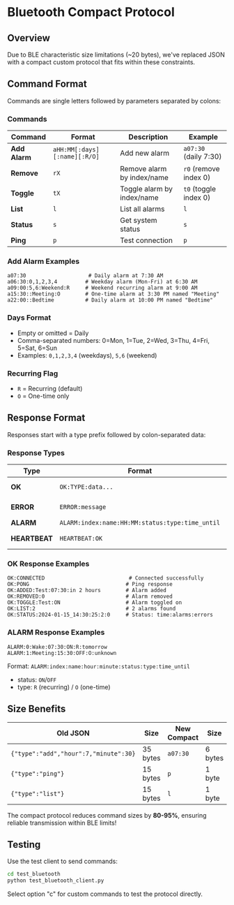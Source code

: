 # Bluetooth Compact Protocol

## Overview

Due to BLE characteristic size limitations (~20 bytes), we've replaced JSON with a compact custom protocol that fits within these constraints.

## Command Format

Commands are single letters followed by parameters separated by colons:

### Commands

| Command       | Format                       | Description                | Example               |
| ------------- | ---------------------------- | -------------------------- | --------------------- |
| **Add Alarm** | `aHH:MM[:days][:name][:R/O]` | Add new alarm              | `a07:30` (daily 7:30) |
| **Remove**    | `rX`                         | Remove alarm by index/name | `r0` (remove index 0) |
| **Toggle**    | `tX`                         | Toggle alarm by index/name | `t0` (toggle index 0) |
| **List**      | `l`                          | List all alarms            | `l`                   |
| **Status**    | `s`                          | Get system status          | `s`                   |
| **Ping**      | `p`                          | Test connection            | `p`                   |

### Add Alarm Examples

```
a07:30                    # Daily alarm at 7:30 AM
a06:30:0,1,2,3,4         # Weekday alarm (Mon-Fri) at 6:30 AM
a09:00:5,6:Weekend:R     # Weekend recurring alarm at 9:00 AM
a15:30::Meeting:O        # One-time alarm at 3:30 PM named "Meeting"
a22:00::Bedtime          # Daily alarm at 10:00 PM named "Bedtime"
```

### Days Format

- Empty or omitted = Daily
- Comma-separated numbers: 0=Mon, 1=Tue, 2=Wed, 3=Thu, 4=Fri, 5=Sat, 6=Sun
- Examples: `0,1,2,3,4` (weekdays), `5,6` (weekend)

### Recurring Flag

- `R` = Recurring (default)
- `O` = One-time only

## Response Format

Responses start with a type prefix followed by colon-separated data:

### Response Types

| Type          | Format                                          | Description      | Example                            |
| ------------- | ----------------------------------------------- | ---------------- | ---------------------------------- |
| **OK**        | `OK:TYPE:data...`                               | Success response | `OK:ADDED:Test:07:30:tomorrow`     |
| **ERROR**     | `ERROR:message`                                 | Error response   | `ERROR:Invalid time format`        |
| **ALARM**     | `ALARM:index:name:HH:MM:status:type:time_until` | Alarm info       | `ALARM:0:Wake:07:30:ON:R:tomorrow` |
| **HEARTBEAT** | `HEARTBEAT:OK`                                  | System alive     | `HEARTBEAT:OK`                     |

### OK Response Examples

```
OK:CONNECTED                           # Connected successfully
OK:PONG                               # Ping response
OK:ADDED:Test:07:30:in 2 hours        # Alarm added
OK:REMOVED:0                          # Alarm removed
OK:TOGGLE:Test:ON                     # Alarm toggled on
OK:LIST:2                             # 2 alarms found
OK:STATUS:2024-01-15_14:30:25:2:0     # Status: time:alarms:errors
```

### ALARM Response Examples

```
ALARM:0:Wake:07:30:ON:R:tomorrow
ALARM:1:Meeting:15:30:OFF:O:unknown
```

Format: `ALARM:index:name:hour:minute:status:type:time_until`

- status: `ON`/`OFF`
- type: `R` (recurring) / `O` (one-time)

## Size Benefits

| Old JSON                              | Size     | New Compact | Size    |
| ------------------------------------- | -------- | ----------- | ------- |
| `{"type":"add","hour":7,"minute":30}` | 35 bytes | `a07:30`    | 6 bytes |
| `{"type":"ping"}`                     | 15 bytes | `p`         | 1 byte  |
| `{"type":"list"}`                     | 15 bytes | `l`         | 1 byte  |

The compact protocol reduces command sizes by **80-95%**, ensuring reliable transmission within BLE limits!

## Testing

Use the test client to send commands:

```bash
cd test_bluetooth
python test_bluetooth_client.py
```

Select option "c" for custom commands to test the protocol directly.
